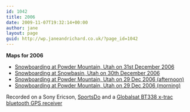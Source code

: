 ```yaml
---
id: 1042
title: 2006
date: 2009-11-07T19:32:14+00:00
author: jane
layout: page
guid: http://wp.janeandrichard.co.uk/?page_id=1042
---
```

**Maps for 2006**

  * [Snowboarding at Powder Mountain, Utah on 31st December 2006](http://maps.google.com?q=http://static.janeandrichard.co.uk/maps/2006/snowboard_Powder_Mountain31dec06.kml)
  * [Snowboarding at Snowbasin, Utah on 30th December 2006](http://maps.google.com?q=http://static.janeandrichard.co.uk/maps/2006/Snowboard_snowbasin_30Dec2006.kml)
  * [Snowboarding at Powder Mountain, Utah on 29 Dec 2006 (afternoon)](http://maps.google.com?q=http://static.janeandrichard.co.uk/maps/2006/Snowboard_powder_mountain_29Dec2006.kml)
  * [Snowboarding at Powder Mountain, Utah on 29 Dec 2006 (morning)](http://maps.google.com?q=http://static.janeandrichard.co.uk/maps/2006/Snowboard_powder_mountain_29Dec2006am.kml)
 [](http://maps.google.com?q=http://static.janeandrichard.co.uk/maps/2006/Snowboard_powder_mountain_29Dec2006am.kml)</ul> 

[](http://maps.google.com?q=http://static.janeandrichard.co.uk/maps/2006/Snowboard_powder_mountain_29Dec2006am.kml)</li> </ul> 

Recorded on a Sony Ericson, [SportsDo](http://sportsdo.net/) and a [Globalsat BT338 x-trac bluetooth GPS receiver](http://www.amazon.co.uk/Globalsat-BT338-x-trac-bluetooth-receiver/dp/B00092759S/richarddallaway)